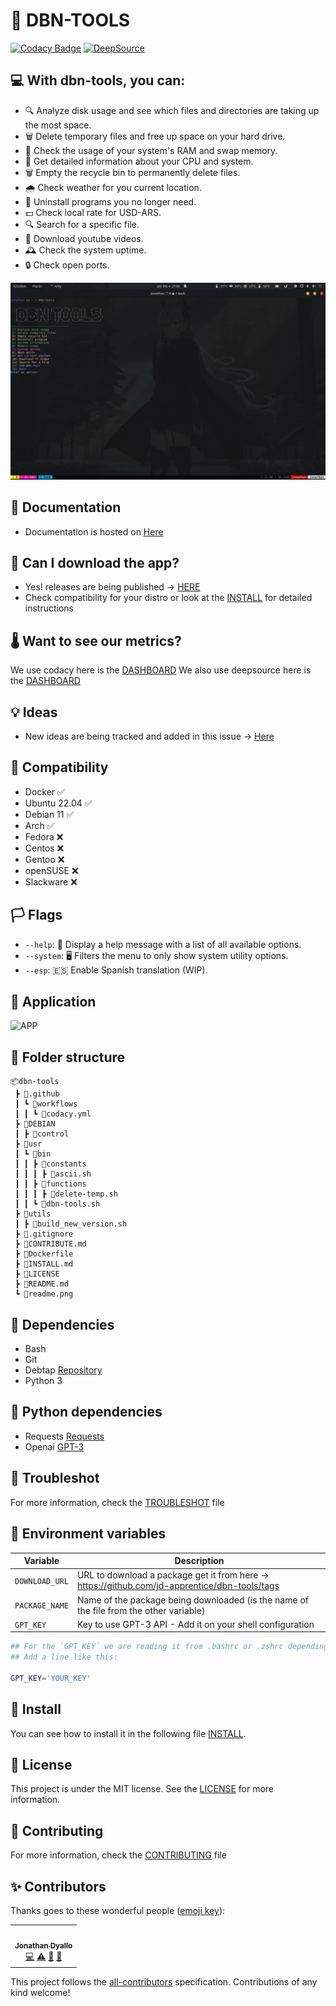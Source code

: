 # 💾 DBN-TOOLS

[![Codacy Badge](https://app.codacy.com/project/badge/Grade/2780bebe8e2c4ec3abcc784b3d8f29c6)](https://app.codacy.com/gh/jd-apprentice/dbn-tools/dashboard?utm_source=gh&utm_medium=referral&utm_content=&utm_campaign=Badge_grade)
[![DeepSource](https://deepsource.io/gh/jd-apprentice/dbn-tools.svg/?label=active+issues&show_trend=true&token=R5d9toJdoCzp6s2De2EUsQxk)](https://deepsource.io/gh/jd-apprentice/dbn-tools/?ref=repository-badge)

## 💻 With dbn-tools, you can:

- 🔍 Analyze disk usage and see which files and directories are taking up the most space.
- 🗑️ Delete temporary files and free up space on your hard drive.
- 💾 Check the usage of your system's RAM and swap memory.
- 🧰 Get detailed information about your CPU and system.
- 🗑️ Empty the recycle bin to permanently delete files.
- 🌧️ Check weather for you current location.
- 🧹 Uninstall programs you no longer need.
- 💵 Check local rate for USD-ARS.
- 🔍 Search for a specific file.
- 🍎 Download youtube videos.
- 🕰️ Check the system uptime.
- 🔒 Check open ports.

![image](./readme.png)

## 📓 Documentation

- Documentation is hosted on [Here](https://dbn-tools.jonathan.com.ar/)

## 💾 Can I download the app?

- Yes! releases are being published -> [HERE](https://github.com/jd-apprentice/dbn-tools/releases)
- Check compatibility for your distro or look at the [INSTALL](./INSTALL.md) for detailed instructions

## 🌡 Want to see our metrics?

We use codacy here is the [DASHBOARD](https://app.codacy.com/gh/jd-apprentice/dbn-tools/dashboard)
We also use deepsource here is the [DASHBOARD](https://deepsource.io/gh/jd-apprentice/dbn-tools)

## 💡 Ideas

- New ideas are being tracked and added in this issue -> [Here](https://github.com/users/jd-apprentice/projects/3)

## 💾 Compatibility

- Docker ✅
- Ubuntu 22.04 ✅
- Debian 11 ✅
- Arch ✅
- Fedora ❌
- Centos ❌
- Gentoo ❌
- openSUSE ❌
- Slackware ❌

## 🏳️ Flags

- `--help`: 📜 Display a help message with a list of all available options.
- `--system`: 🖥 Filters the menu to only show system utility options.
- `--esp`: 🇪🇸 Enable Spanish translation (WIP).

## 📁 Application

![APP](https://cdn.discordapp.com/attachments/875262629516546089/1071869885250011197/image.png)

## 📁 Folder structure

```
📦dbn-tools
 ┣ 📂.github
 ┃ ┗ 📂workflows
 ┃ ┃ ┗ 📜codacy.yml
 ┣ 📂DEBIAN
 ┃ ┣ 📜control
 ┣ 📂usr
 ┃ ┗ 📂bin
 ┃ ┃ ┣ 📂constants
 ┃ ┃ ┃ ┣ 📜ascii.sh
 ┃ ┃ ┣ 📂functions
 ┃ ┃ ┃ ┣ 📜delete-temp.sh
 ┃ ┃ ┗ 📜dbn-tools.sh
 ┣ 📂utils
 ┃ ┣ 📜build_new_version.sh
 ┣ 📜.gitignore
 ┣ 📜CONTRIBUTE.md
 ┣ 📜Dockerfile
 ┣ 📜INSTALL.md
 ┣ 📜LICENSE
 ┣ 📜README.md
 ┗ 📜readme.png
```

## 📁 Dependencies

- Bash
- Git
- Debtap [Repository](https://github.com/helixarch/debtap)
- Python 3

## 🐍 Python dependencies

- Requests [Requests](https://pypi.org/project/requests/)
- Openai [GPT-3](https://pypi.org/project/openai/)

## 🐛 Troubleshot

For more information, check the [TROUBLESHOT](./TROUBLESHOT.md) file

## 🌴 Environment variables

| Variable       | Description                                                                                   |
| -------------- | --------------------------------------------------------------------------------------------- |
| `DOWNLOAD_URL` | URL to download a package get it from here -> https://github.com/jd-apprentice/dbn-tools/tags |
| `PACKAGE_NAME` | Name of the package being downloaded (is the name of the file from the other variable)        |
| `GPT_KEY`      | Key to use GPT-3 API - Add it on your shell configuration                                     |

```bash
## For the `GPT_KEY` we are reading it from .bashrc or .zshrc depending on your shell
## Add a line like this:

GPT_KEY='YOUR_KEY'
```

## 📁 Install

You can see how to install it in the following file [INSTALL](./INSTALL.md).

## 📝 License

This project is under the MIT license. See the [LICENSE](./LICENSE) for more information.

## 🤝 Contributing

For more information, check the [CONTRIBUTING](./CONTRIBUTING.md) file

## ✨ Contributors

Thanks goes to these wonderful people ([emoji key](https://allcontributors.org/docs/en/emoji-key)):

<!-- ALL-CONTRIBUTORS-LIST:START - Do not remove or modify this section -->
<!-- prettier-ignore-start -->
<!-- markdownlint-disable -->
<table>
  <tr>
    <td align="center"><a href="https://jonathan.com.ar/es"><img src="https://avatars.githubusercontent.com/u/68082746?v=4?s=100" width="100px;" alt=""/><br /><sub><b>Jonathan Dyallo</b></sub></a><br /><a href="#!" title="Code">💻</a> <a href="#!" title="Tests">⚠️</a> <a href="#!" title="Documentation">📖</a> <a href="#maintenance-jd-apprentice" title="Maintenance">🚧</a></td>
  </tr>
</table>

<!-- markdownlint-restore -->
<!-- prettier-ignore-end -->

<!-- ALL-CONTRIBUTORS-LIST:END -->

This project follows the [all-contributors](https://github.com/all-contributors/all-contributors) specification. Contributions of any kind welcome!

